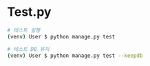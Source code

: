 # Test.py

```sh
# 테스트 실행
(venv) User $ python manage.py test

# 테스트 DB 유지
(venv) User $ python manage.py test --keepdb
```